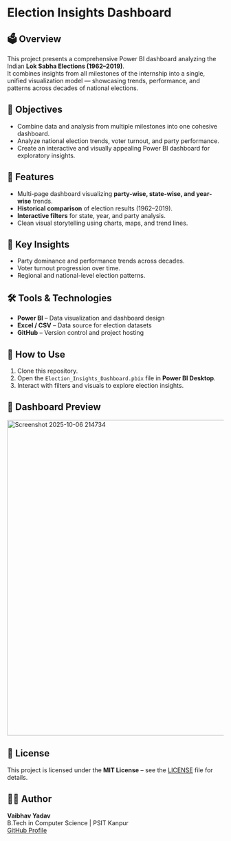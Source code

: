 # Election Insights Dashboard

## 🗳️ Overview
This project presents a comprehensive Power BI dashboard analyzing the Indian **Lok Sabha Elections (1962–2019)**.  
It combines insights from all milestones of the internship into a single, unified visualization model — showcasing trends, performance, and patterns across decades of national elections.

## 🎯 Objectives
- Combine data and analysis from multiple milestones into one cohesive dashboard.
- Analyze national election trends, voter turnout, and party performance.
- Create an interactive and visually appealing Power BI dashboard for exploratory insights.

## 🧩 Features
- Multi-page dashboard visualizing **party-wise, state-wise, and year-wise** trends.
- **Historical comparison** of election results (1962–2019).
- **Interactive filters** for state, year, and party analysis.
- Clean visual storytelling using charts, maps, and trend lines.

## 🧠 Key Insights
- Party dominance and performance trends across decades.
- Voter turnout progression over time.
- Regional and national-level election patterns.

## 🛠️ Tools & Technologies
- **Power BI** – Data visualization and dashboard design  
- **Excel / CSV** – Data source for election datasets  
- **GitHub** – Version control and project hosting  

## 🚀 How to Use
1. Clone this repository.  
2. Open the `Election_Insights_Dashboard.pbix` file in **Power BI Desktop**.  
3. Interact with filters and visuals to explore election insights.

## 📸 Dashboard Preview

<img width="1311" height="734" alt="Screenshot 2025-10-06 214734" src="https://github.com/user-attachments/assets/65a187cb-d744-415c-8a28-169e5bb9212f" />


## 📜 License
This project is licensed under the **MIT License** – see the [LICENSE](LICENSE) file for details.

## 👨‍💻 Author
**Vaibhav Yadav**  
B.Tech in Computer Science | PSIT Kanpur  
[GitHub Profile](https://github.com/Vaibhavy098)
